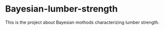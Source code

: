 # Bayesian-lumber-strength
This is the project about Bayesian mothods characterizing lumber strength.
